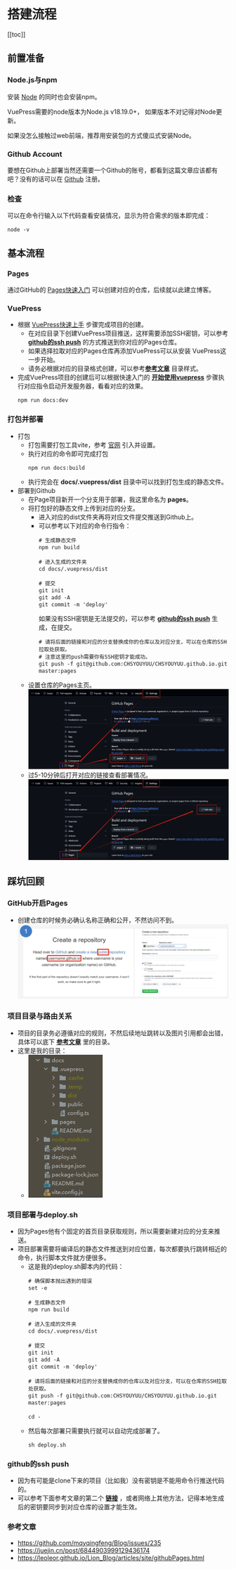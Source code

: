 # 搭建流程
[[toc]]

## 前置准备
### Node.js与npm
安装 [Node](https://nodejs.org/zh-cn/download/prebuilt-installer) 的同时也会安装npm。

VuePress需要的node版本为Node.js v18.19.0+，
如果版本不对记得对Node更新。

如果没怎么接触过web前端，推荐用安装包的方式傻瓜式安装Node。

### Github Account

要想在Github上部署当然还需要一个Github的账号，都看到这篇文章应该都有吧？没有的话可以在 [Github](https://github.com/signup) 注册。

### 检查
可以在命令行输入以下代码查看安装情况，显示为符合需求的版本即完成：
```
node -v
```

## 基本流程
### Pages
通过GitHub的 [Pages快速入门](https://docs.github.com/zh/pages/quickstart) 可以创建对应的仓库，后续就以此建立博客。

### VuePress
* 根据 [VuePress快速上手](https://vuepress.vuejs.org/zh/guide/getting-started.html) 步骤完成项目的创建。
  * 在对应目录下创建VuePress项目推送，这样需要添加SSH密钥，可以参考 [**github的ssh push**](./#github%E7%9A%84ssh-push) 的方式推送到你对应的Pages仓库。
  * 如果选择拉取对应的Pages仓库再添加VuePress可以从安装 VuePress这一步开始。
  * 请务必根据对应的目录格式创建，可以参考[**参考文章**](./#%E5%8F%82%E8%80%83%E6%96%87%E7%AB%A0) 目录样式。
* 完成VuePress项目的创建后可以根据快速入门的 [**开始使用vuepress**](https://vuepress.vuejs.org/zh/guide/getting-started.html#%E5%90%AF%E5%8A%A8%E5%BC%80%E5%8F%91%E6%9C%8D%E5%8A%A1%E5%99%A8)
步骤执行对应指令启动开发服务器，看看对应的效果。
  ```
  npm run docs:dev
  ```

### 打包并部署
* 打包
  * 打包需要打包工具vite，参考 [官网](https://vuepress.vuejs.org/zh/reference/bundler/vite.html) 引入并设置。
  * 执行对应的命令即可完成打包
    ```
    npm run docs:build
    ```
  * 执行完会在 **docs/.vuepress/dist** 目录中可以找到打包生成的静态文件。
* 部署到Github
  * 在Page项目新开一个分支用于部署，我这里命名为 **pages**。
  * 将打包好的静态文件上传到对应的分支。
    * 进入对应的dist文件夹再将对应文件提交推送到Github上。
    * 可以参考以下对应的命令行指令：
      ```
      # 生成静态文件
      npm run build

      # 进入生成的文件夹
      cd docs/.vuepress/dist

      # 提交
      git init
      git add -A
      git commit -m 'deploy'
      ```
      如果没有SSH密钥是无法提交的，可以参考 [**github的ssh push**](./#github%E7%9A%84ssh-push) 生成，在提交。
      ```
      # 请将后面的链接和对应的分支替换成你的仓库以及对应分支，可以在仓库的SSH拉取处获取。
      # 注意这里的push需要你有SSH密钥才能成功。
      git push -f git@github.com:CHSYOUYUU/CHSYOUYUU.github.io.git master:pages
      ```
  * 设置仓库的Pages主页。
    ![设置路径](/BlogBuild/PagesSetting.png)
  * 过5-10分钟后打开对应的链接查看部署情况。
    ![链接路径](/BlogBuild/PagesSite.png)

## 踩坑回顾
### GitHub开启Pages
* 创建仓库的时候务必确认名称正确和公开，不然访问不到。
  ![Pages名称](/BlogBuild/PagesName.png)
### 项目目录与路由关系
* 项目的目录务必遵循对应的规则，不然后续地址跳转以及图片引用都会出错，具体可以底下 [**参考文章**](./#%E5%8F%82%E8%80%83%E6%96%87%E7%AB%A0) 里的目录。
* 这里是我的目录：
  * ![项目目录](/BlogBuild/FileDir.png)
### 项目部署与deploy.sh
* 因为Pages他有个固定的首页目录获取规则，所以需要新建对应的分支来推送。
* 项目部署需要将编译后的静态文件推送到对应位置，每次都要执行跳转相近的命令，执行脚本文件就方便很多。
  * 这是我的deploy.sh脚本内的代码：
    ```
    # 确保脚本抛出遇到的错误
    set -e

    # 生成静态文件
    npm run build

    # 进入生成的文件夹
    cd docs/.vuepress/dist

    # 提交
    git init
    git add -A
    git commit -m 'deploy'

    # 请将后面的链接和对应的分支替换成你的仓库以及对应分支，可以在仓库的SSH拉取处获取。
    git push -f git@github.com:CHSYOUYUU/CHSYOUYUU.github.io.git master:pages

    cd -
    ```
  * 然后每次部署只需要执行就可以自动完成部署了。
    ```
    sh deploy.sh
    ```
### github的ssh push
* 因为有可能是clone下来的项目（比如我）没有密钥是不能用命令行推送代码的。
* 可以参考下面参考文章的第二个 [**链接**](https://juejin.cn/post/6844903999129436174) ，或者网络上其他方法，记得本地生成后的密钥要同步到对应仓库的设置才能生效。
### 参考文章
* <https://github.com/mqyqingfeng/Blog/issues/235>
* <https://juejin.cn/post/6844903999129436174>
* <https://leoleor.github.io/Lion_Blog/articles/site/githubPages.html>
